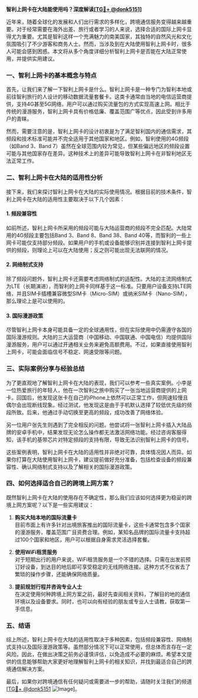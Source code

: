 **智利上网卡在大陆能使用吗？深度解读[[TG💪+ @donk5151](https://t.me/s/donk5151)]**

近年来，随着全球化的发展和人们出行需求的多样化，跨境通信服务变得越来越重要。对于经常需要在海外出差、旅行或者学习的人来说，选择合适的国际上网卡显得尤为重要。尤其是智利这样一个充满魅力的南美国家，其独特的自然风光和文化氛围吸引了不少游客和商务人士。然而，当涉及到在大陆使用智利上网卡时，很多人可能会感到困惑。本文将从多个角度详细分析智利上网卡是否能在大陆正常使用，并提供实用建议。

### 一、智利上网卡的基本概念与特点

首先，让我们来了解一下智利上网卡是什么。智利上网卡是一种专门为智利本地或前往智利旅行的人设计的移动数据流量套餐卡。这类卡通常由当地的电信运营商提供，支持4G甚至5G网络，用户可以通过购买流量包的方式实现高速上网。相比于传统的漫游服务，智利上网卡具有价格低廉、覆盖范围广等优点，因此受到许多用户的青睐。

然而，需要注意的是，智利上网卡的设计初衷是为了满足智利国内的通信需求，其频段和技术标准可能并不完全适用于其他国家和地区。例如，智利使用的4G频段（如Band 3、Band 7）虽然在全球范围内较为常见，但某些偏远地区的频段设置可能与其他国家存在差异。这种技术上的差异可能导致智利上网卡在非智利地区无法正常工作。

### 二、智利上网卡在大陆的适用性分析

接下来，我们来探讨智利上网卡在大陆的实际使用情况。根据目前的技术条件，智利上网卡在大陆的适用性主要取决于以下几个因素：

#### 1. 频段兼容性
如前所述，智利上网卡所采用的频段可能与大陆运营商的频段不完全匹配。大陆常用的4G频段主要包括Band 3、Band 8、Band 38、Band 40等，而智利的一些上网卡可能仅支持部分频段。如果用户的手机或设备能够识别并连接到智利上网卡提供的频段，则理论上可以在大陆使用；反之则可能出现无法联网的情况。

#### 2. 网络制式支持
除了频段问题外，智利上网卡还需要考虑网络制式的适配性。大陆的主流网络制式为LTE（长期演进），而智利的上网卡同样基于这一标准。只要用户设备支持LTE网络，并且SIM卡插槽兼容微型SIM卡（Micro-SIM）或纳米SIM卡（Nano-SIM），那么理论上是可以使用的。

#### 3. 国际漫游政策
尽管智利上网卡本身可能具备一定的全球通用性，但在实际使用中仍需遵守各国的国际漫游规则。大陆的三大运营商（中国移动、中国联通、中国电信）均提供国际漫游服务，用户可以通过开通相关业务来避免高额费用。不过，如果直接使用智利上网卡，可能会面临信号不稳定、网速受限等问题。

### 三、实际案例分享与经验总结

为了更直观地了解智利上网卡在大陆的表现，我们可以参考一些真实案例。小李是一位热爱旅行的年轻人，他在一次智利之旅中购买了一张当地运营商提供的上网卡。回国后，他发现这张卡在自己的iPhone上依然可以正常工作，但网速较慢且偶尔会出现断线现象。经过测试，他发现这是由于手机默认选择了较低优先级的频段所致。后来，他通过手动切换至更高的频段，成功改善了网络体验。

另一位用户张先生则遇到了完全相反的问题。他尝试将一张智利上网卡插入大陆品牌的安卓手机中，结果发现无论怎么操作都无法激活网络功能。经过咨询客服得知，该手机的基带芯片对特定频段的支持有限，导致无法识别智利上网卡的信号。

这些案例表明，智利上网卡在大陆的适用性并非绝对可靠，具体情况因人而异。如果你打算在大陆使用智利上网卡，建议提前做好充分准备，包括检查设备的频段兼容性、确认网络制式支持以及了解相关的国际漫游政策。

### 四、如何选择适合自己的跨境上网方案？

既然智利上网卡在大陆的使用存在不确定性，那么我们应该如何选择更为稳妥的跨境上网方案呢？以下是一些实用建议：

1. **购买大陆本地的国际流量卡**  
   目前市面上有许多针对出境旅客推出的国际流量卡，这些卡通常包含多个国家的漫游服务，覆盖范围广且资费合理。例如，某知名品牌的国际流量卡支持超过100个国家和地区，用户可以根据自身需求灵活选择套餐。

2. **使用WiFi租赁服务**  
   对于短期出行的用户来说，WiFi租赁服务是一个不错的选择。只需在出发前预订好设备，到达目的地后即可享受稳定的无线网络连接。这种方式不仅省去了繁琐的操作步骤，还能确保网络质量。

3. **提前规划行程并咨询专业人士**  
   在决定使用何种跨境上网方案之前，最好先查阅相关资料，了解目的地的通信环境以及设备要求。同时，也可以向有经验的朋友或专业人士请教，获取第一手信息。

### 五、结语

综上所述，智利上网卡在大陆的适用性取决于多种因素，包括频段兼容性、网络制式支持以及国际漫游政策等。虽然部分情况下可以正常使用，但总体而言存在一定风险。因此，在做出决策之前务必谨慎评估，以免造成不必要的麻烦。希望本文提供的信息能够帮助大家更好地理解智利上网卡的相关知识，并找到最适合自己的跨境通信解决方案。

最后，如果你对跨境通信有任何疑问或需要进一步的帮助，请随时关注我们的频道[[TG💪+ @donk5151](https://t.me/s/donk5151) ![Image](https://i.postimg.cc/rwNCRYN7/Snipaste-2025-04-30-17-27-05.png)]。
